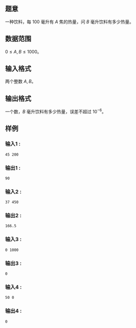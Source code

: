 ## 题意  

一种饮料，每 $100$ 毫升有 $A$ 焦的热量，问 $B$ 毫升饮料有多少热量。   

## 数据范围

$0\le A,B\le 1000$。              

## 输入格式

两个整数 $A,B$。
          
## 输出格式

一个数，$B$ 毫升饮料有多少热量，误差不超过 $10^{-6}$。

## 样例

### 输入1 :
```
45 200
```

### 输出1 :
```
90
```

### 输入2 :
```
37 450
```

### 输出2 :
```
166.5
```

### 输入3 :
```
0 1000
```

### 输出3 :
```
0
```

### 输入4 :
```
50 0
```

### 输出4 :
```
0
```
